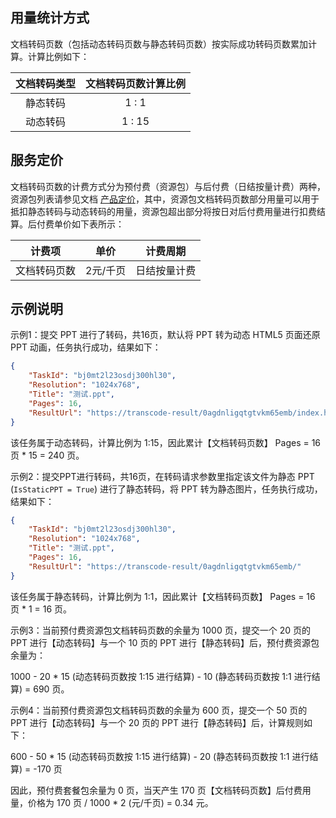 ## 用量统计方式

文档转码页数（包括动态转码页数与静态转码页数）按实际成功转码页数累加计算。计算比例如下：

| 文档转码类型 | 文档转码页数计算比例 |
| :----------: | :------------------: |
|   静态转码   |        1 : 1         |
|   动态转码   |        1 : 15        |

## 服务定价

文档转码页数的计费方式分为预付费（资源包）与后付费（日结按量计费）两种，资源包列表请参见文档 [产品定价](./产品定价.md)，其中，资源包文档转码页数部分用量可以用于抵扣静态转码与动态转码的用量，资源包超出部分将按日对后付费用量进行扣费结算。后付费单价如下表所示：

|    计费项    |   单价   |   计费周期   |
| :----------: | :------: | :----------: |
| 文档转码页数 | 2元/千页 | 日结按量计费 |

## 示例说明

示例1：提交 PPT 进行了转码，共16页，默认将 PPT 转为动态 HTML5 页面还原 PPT 动画，任务执行成功，结果如下：
```json
{
    "TaskId": "bj0mt2l23osdj300hl30",
    "Resolution": "1024x768",
    "Title": "测试.ppt",
    "Pages": 16,
    "ResultUrl": "https://transcode-result/0agdnligqtgtvkm65emb/index.html"
}
```
该任务属于动态转码，计算比例为 1:15，因此累计【文档转码页数】 Pages = 16 页 * 15 = 240 页。

示例2：提交PPT进行转码，共16页，在转码请求参数里指定该文件为静态 PPT  (`IsStaticPPT = True`) 进行了静态转码，将 PPT 转为静态图片，任务执行成功，结果如下：
```json
{
    "TaskId": "bj0mt2l23osdj300hl30",
    "Resolution": "1024x768",
    "Title": "测试.ppt",
    "Pages": 16,
    "ResultUrl": "https://transcode-result/0agdnligqtgtvkm65emb/"
}
```
该任务属于静态转码，计算比例为 1:1，因此累计【文档转码页数】 Pages = 16 页 * 1 = 16 页。

示例3：当前预付费资源包文档转码页数的余量为 1000 页，提交一个 20 页的 PPT 进行【动态转码】与一个 10 页的 PPT 进行【静态转码】后，预付费资源包余量为：

 1000 - 20 * 15 (动态转码页数按 1:15 进行结算) - 10 (静态转码页数按 1:1 进行结算) = 690 页。

示例4：当前预付费资源包文档转码页数的余量为 600 页，提交一个 50 页的 PPT 进行【动态转码】与一个 20 页的 PPT 进行【静态转码】后，计算规则如下：

 600 - 50 * 15 (动态转码页数按 1:15 进行结算) - 20 (静态转码页数按 1:1 进行结算) = -170 页

因此，预付费套餐包余量为 0 页，当天产生 170 页【文档转码页数】后付费用量，价格为 170 页 / 1000 * 2 (元/千页) = 0.34 元。
